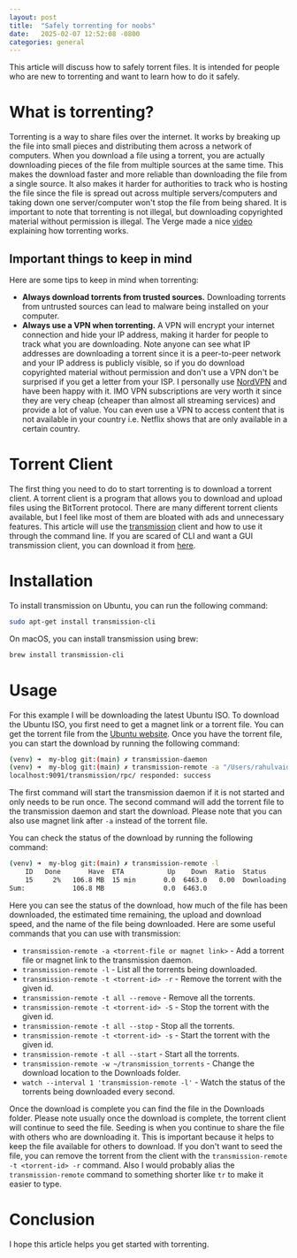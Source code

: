 ```yaml
---
layout: post
title:  "Safely torrenting for noobs"
date:   2025-02-07 12:52:08 -0800
categories: general
---
```


This article will discuss how to safely torrent files. It is intended for people who are new to torrenting and want to learn how to do it safely.

# What is torrenting?
Torrenting is a way to share files over the internet. It works by breaking up the file into small pieces and distributing them across a network of computers. When you download a file using a torrent, you are actually downloading pieces of the file from multiple sources at the same time. This makes the download faster and more reliable than downloading the file from a single source. It also makes it harder for authorities to track who is hosting the file since the file is spread out across multiple servers/computers and taking down one server/computer won't stop the file from being shared. It is important to note that torrenting is not illegal, but downloading copyrighted material without permission is illegal. The Verge made a nice [video](https://www.youtube.com/watch?v=OFswNCU5CKA&ab_channel=TheVerge) explaining how torrenting works.



## Important things to keep in mind
 Here are some tips to keep in mind when torrenting:
- **Always download torrents from trusted sources.** Downloading torrents from untrusted sources can lead to malware being installed on your computer.
- **Always use a VPN when torrenting.** A VPN will encrypt your internet connection and hide your IP address, making it harder for people to track what you are downloading. Note anyone can see what IP addresses are downloading a torrent since it is a peer-to-peer network and your IP address is publicly visible, so if you do download copyrighted material without permission and don't use a VPN don't be surprised if you get a letter from your ISP. I personally use [NordVPN](https://nordvpn.com/) and have been happy with it. IMO VPN subscriptions are very worth it since they are very cheap (cheaper than almost all streaming services) and provide a lot of value. You can even use a VPN to access content that is not available in your country i.e. Netflix shows that are only available in a certain country.

# Torrent Client
The first thing you need to do to start torrenting is to download a torrent client. A torrent client is a program that allows you to download and upload files using the BitTorrent protocol. There are many different torrent clients available, but I feel like most of them are bloated with ads and unnecessary features. This article will use the [transmission](https://transmissionbt.com/) client and how to use it through the command line. If you are scared of CLI and want a GUI transmission client, you can download it from [here](https://transmissionbt.com/download/).

# Installation
To install transmission on Ubuntu, you can run the following command:
```bash
sudo apt-get install transmission-cli
```
On macOS, you can install transmission using brew:
```bash
brew install transmission-cli
```

# Usage
For this example I will be downloading the latest Ubuntu ISO. To download the Ubuntu ISO, you first need to get a magnet link or a torrent file. You can get the torrent file from the [Ubuntu website](https://ubuntu.com/download/alternative-downloads). Once you have the torrent file, you can start the download by running the following command:
```bash
(venv) ➜  my-blog git:(main) ✗ transmission-daemon
(venv) ➜  my-blog git:(main) ✗ transmission-remote -a "/Users/rahulvaidun/Downloads/ubuntu-24.04.1-desktop-amd64.iso.torrent"
localhost:9091/transmission/rpc/ responded: success
```
The first command will start the transmission daemon if it is not started and only needs to be run once. The second command will add the torrent file to the transmission daemon and start the download. Please note that you can also use magnet link after `-a` instead of the torrent file.

You can check the status of the download by running the following command:
```bash
(venv) ➜  my-blog git:(main) ✗ transmission-remote -l
    ID   Done       Have  ETA           Up    Down  Ratio  Status       Name
    15     2%   106.8 MB  15 min       0.0  6463.0   0.00  Downloading  ubuntu-24.04.1-desktop-amd64.iso
Sum:            106.8 MB               0.0  6463.0
```
Here you can see the status of the download, how much of the file has been downloaded, the estimated time remaining, the upload and download speed, and the name of the file being downloaded.
Here are some useful commands that you can use with transmission:
- `transmission-remote -a <torrent-file or magnet link>` - Add a torrent file or magnet link to the transmission daemon.
- `transmission-remote -l` - List all the torrents being downloaded.
- `transmission-remote -t <torrent-id> -r` - Remove the torrent with the given id.
- `transmission-remote -t all --remove` - Remove all the torrents.
- `transmission-remote -t <torrent-id> -S` - Stop the torrent with the given id.
- `transmission-remote -t all --stop` - Stop all the torrents.
- `transmission-remote -t <torrent-id> -s` - Start the torrent with the given id.
- `transmission-remote -t all --start` - Start all the torrents.
- `transmission-remote -w ~/transmission_torrents` - Change the download location to the Downloads folder.
- `watch --interval 1 'transmission-remote -l'` - Watch the status of the torrents being downloaded every second.

Once the download is complete you can find the file in the Downloads folder. Please note usually once the download is complete, the torrent client will continue to seed the file. Seeding is when you continue to share the file with others who are downloading it. This is important because it helps to keep the file available for others to download. If you don't want to seed the file, you can remove the torrent from the client with the `transmission-remote -t <torrent-id> -r` command. Also I would probably alias the `transmission-remote` command to something shorter like `tr` to make it easier to type.

# Conclusion

I hope this article helps you get started with torrenting.


